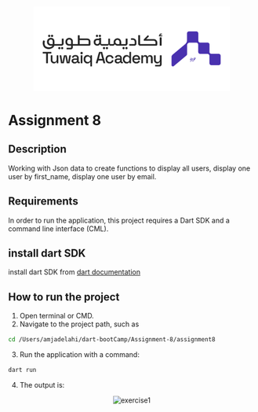 <p align="center">
<img src="assets/tuwaiq_academy_logo.png" alt="Tuwaiq" width="400"/>
<br/>

# Assignment 8

## Description

 Working with Json data to create functions to display all users, display one user by first_name, display one user by email.

## Requirements

 In order to run the application, this project requires a Dart SDK and a command line interface (CML).

## install dart SDK
 install dart SDK from [dart documentation](https://dart.dev/get-dart)

## How to run the project

1. Open terminal or CMD.
2. Navigate to the project path, such as 
```bash
cd /Users/amjadelahi/dart-bootCamp/Assignment-8/assignment8

```
 3. Run the application with a command: 
```bash
dart run
```
 4. The output is:
      
<p align="center">
<img src="assets/exercise1.png" alt="exercise1" width="400"/>
<br/>

